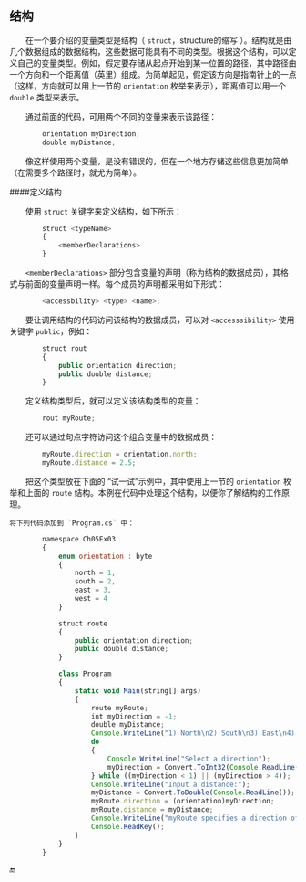 ## 结构

&emsp;&emsp;在一个要介绍的变量类型是结构（ `struct`，structure的缩写 ）。结构就是由几个数据组成的数据结构，这些数据可能具有不同的类型。根据这个结构，可以定义自己的变量类型。例如，假定要存储从起点开始到某一位置的路径，其中路径由一个方向和一个距离值（英里）组成。为简单起见，假定该方向是指南针上的一点（这样，方向就可以用上一节的 `orientation` 枚举来表示），距离值可以用一个 `double` 类型来表示。

&emsp;&emsp;通过前面的代码，可用两个不同的变量来表示该路径：

```javascript
        orientation myDirection;
        double myDistance;
```
&emsp;&emsp;像这样使用两个变量，是没有错误的，但在一个地方存储这些信息更加简单（在需要多个路径时，就尤为简单）。


####定义结构

&emsp;&emsp;使用 `struct` 关键字来定义结构，如下所示：

```javascript
        struct <typeName>
        {
            <memberDeclarations>
        }
```

&emsp;&emsp;`<memberDeclarations>` 部分包含变量的声明（称为结构的数据成员），其格式与前面的变量声明一样。每个成员的声明都采用如下形式：

```javascript
        <accessbility> <type> <name>;
```

&emsp;&emsp;要让调用结构的代码访问该结构的数据成员，可以对 `<accesssibility>` 使用关键字 `public`，例如：

```javascript
        struct rout
        {
            public orientation direction;
            public double distance;
        }
```

&emsp;&emsp;定义结构类型后，就可以定义该结构类型的变量：

```javascript
        rout myRoute;
```

&emsp;&emsp;还可以通过句点字符访问这个组合变量中的数据成员：

```javascript
        myRoute.direction = orientation.north;
        myRoute.distance = 2.5;
```

&emsp;&emsp;把这个类型放在下面的 “试一试”示例中，其中使用上一节的 `orientation` 枚举和上面的 `route` 结构。本例在代码中处理这个结构，以便你了解结构的工作原理。

    将下列代码添加到 `Program.cs` 中：

```javascript
        namespace Ch05Ex03
        {
            enum orientation : byte
            {
                north = 1,
                south = 2,
                east = 3,
                west = 4
            }

            struct route
            {
                public orientation direction;
                public double distance;
            }

            class Program
            {
                static void Main(string[] args)
                {
                    route myRoute;
                    int myDirection = -1;
                    double myDistance;
                    Console.WriteLine("1) North\n2) South\n3) East\n4) West");
                    do
                    {
                        Console.WriteLine("Select a direction");
                        myDirection = Convert.ToInt32(Console.ReadLine());
                    } while ((myDirection < 1) || (myDirection > 4));
                    Console.WriteLine("Input a distance:");
                    myDistance = Convert.ToDouble(Console.ReadLine());
                    myRoute.direction = (orientation)myDirection;
                    myRoute.distance = myDistance;
                    Console.WriteLine("myRoute specifies a direction of {0} and a " + "distance of {1}", myRoute.direction, myRoute.distance);
                    Console.ReadKey();
                }
            }
        }
```












🔚